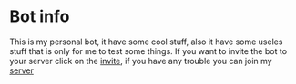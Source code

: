 <h1>Bot info</h1>
<p>This is my personal bot, it have some cool stuff, also it have some useles stuff that is only for me to test some things.
If you want to invite the bot to your server click on the <a href="https://discordapp.com/oauth2/authorize?client_id=585515672826675200&permissions=8&scope=bot">invite</a>, if you have any trouble you can join my <a href="https://discord.gg/cCbDbFK">server</a>
</p>